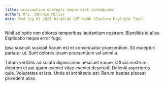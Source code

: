```yaml
---
title: accusantium corrupti neque sint consequatur
author: Mrs. Johnnie Miller
date: Wed Sep 01 2021 03:48:42 GMT-0400 (Eastern Daylight Time)
---
```

Nihil ad optio non dolores temporibus laudantium nostrum. Blanditiis id alias. Explicabo neque error fuga.

 Ipsa suscipit suscipit harum est et consequatur praesentium. Sit excepturi pariatur ut. Sunt dolores ipsam praesentium vel animi a.

 Totam veritatis ad soluta dignissimos nesciunt eaque. Officia nostrum dolorem et aut quam eveniet vitae eveniet deserunt. Deleniti asperiores quia. Voluptates et iste. Unde et architecto est. Rerum beatae placeat provident alias.